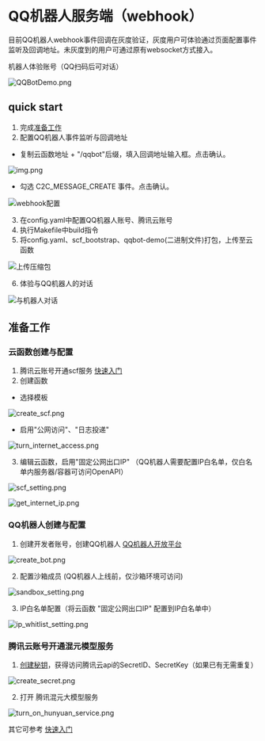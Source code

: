 # QQ机器人服务端（webhook）
目前QQ机器人webhook事件回调在灰度验证，灰度用户可体验通过页面配置事件监听及回调地址。未灰度到的用户可通过原有websocket方式接入。

机器人体验账号（QQ扫码后可对话）

![QQBotDemo.png](docs/images/qq_bot_demo.png)

## quick start
1. 完成[准备工作](#准备工作)
2. 配置QQ机器人事件监听与回调地址  

* 复制云函数地址 + "/qqbot"后缀，填入回调地址输入框。点击确认。

![img.png](docs/images/copy_scf_addr.png)

* 勾选 C2C_MESSAGE_CREATE 事件。点击确认。

![webhook配置](docs/images/webhook_setting.png)

3. 在config.yaml中配置QQ机器人账号、腾讯云账号
4. 执行Makefile中build指令
5. 将config.yaml、scf_bootstrap、qqbot-demo(二进制文件)打包，上传至云函数

![上传压缩包](docs/images/upload_scf_zip.png)

6. 体验与QQ机器人的对话

![与机器人对话](docs/images/chat_with_bot.png)

## 准备工作
### 云函数创建与配置
1. 腾讯云账号开通scf服务 [快速入门](https://cloud.tencent.com/document/product/1154/39271)
2. 创建函数

* 选择模板

![create_scf.png](docs/images/create_scf.png)

* 启用"公网访问"、"日志投递"

![turn_internet_access.png](docs/images/turn_internet_access.png)

3. 编辑云函数，启用"固定公网出口IP" （QQ机器人需要配置IP白名单，仅白名单内服务器/容器可访问OpenAPI）

![scf_setting.png](docs/images/scf_setting.png)

![get_internet_ip.png](docs/images/get_internet_ip.png)

### QQ机器人创建与配置
1. 创建开发者账号，创建QQ机器人 [QQ机器人开放平台](https://q.qq.com/qqbot)

![create_bot.png](docs/images/create_bot.png)

2. 配置沙箱成员 (QQ机器人上线前，仅沙箱环境可访问)

![sandbox_setting.png](docs/images/sandbox_setting.png)

3. IP白名单配置（将云函数 "固定公网出口IP" 配置到IP白名单中）

![ip_whitlist_setting.png](docs/images/ip_whitlist_setting.png)

### 腾讯云账号开通混元模型服务

1. [创建秘钥](https://console.cloud.tencent.com/hunyuan/start)，获得访问腾讯云api的SecretID、SecretKey（如果已有无需重复）

![create_secret.png](docs/images/create_secret.png)

2. 打开 腾讯混元大模型服务

![turn_on_hunyuan_service.png](docs/images/turn_on_hunyuan_service.png)

其它可参考 [快速入门](https://cloud.tencent.com/document/product/1729/97730#d24be719-0c66-4cd9-93cd-cfc5326995f2)

